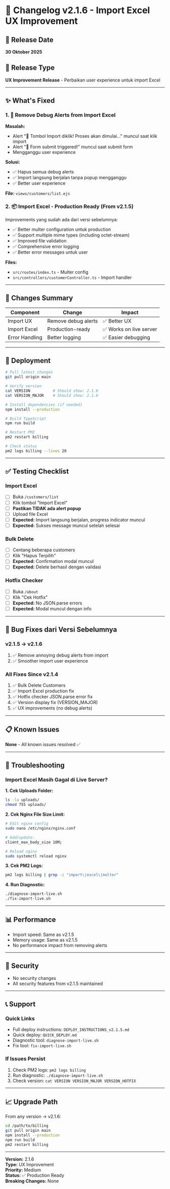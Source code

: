 # 🔧 Changelog v2.1.6 - Import Excel UX Improvement

## 📅 Release Date
**30 Oktober 2025**

## 🎯 Release Type
**UX Improvement Release** - Perbaikan user experience untuk import Excel

---

## ✨ What's Fixed

### 1. 🎨 Remove Debug Alerts from Import Excel
**Masalah:**
- Alert "🚀 Tombol Import diklik! Proses akan dimulai..." muncul saat klik import
- Alert "📝 Form submit triggered!" muncul saat submit form
- Mengganggu user experience

**Solusi:**
- ✅ Hapus semua debug alerts
- ✅ Import langsung berjalan tanpa popup mengganggu
- ✅ Better user experience

**File:** `views/customers/list.ejs`

### 2. 📦 Import Excel - Production Ready (From v2.1.5)
Improvements yang sudah ada dari versi sebelumnya:

- ✅ Better multer configuration untuk production
- ✅ Support multiple mime types (including octet-stream)
- ✅ Improved file validation
- ✅ Comprehensive error logging
- ✅ Better error messages untuk user

**Files:** 
- `src/routes/index.ts` - Multer config
- `src/controllers/customerController.ts` - Import handler

---

## 🔄 Changes Summary

| Component | Change | Impact |
|-----------|--------|--------|
| Import UX | Remove debug alerts | ✅ Better UX |
| Import Excel | Production-ready | ✅ Works on live server |
| Error Handling | Better logging | ✅ Easier debugging |

---

## 🚀 Deployment

```bash
# Pull latest changes
git pull origin main

# Verify version
cat VERSION          # Should show: 2.1.6
cat VERSION_MAJOR    # Should show: 2.1.6

# Install dependencies (if needed)
npm install --production

# Build TypeScript
npm run build

# Restart PM2
pm2 restart billing

# Check status
pm2 logs billing --lines 20
```

---

## ✅ Testing Checklist

### Import Excel
- [ ] Buka `/customers/list`
- [ ] Klik tombol "Import Excel"
- [ ] **Pastikan TIDAK ada alert popup**
- [ ] Upload file Excel
- [ ] **Expected:** Import langsung berjalan, progress indicator muncul
- [ ] **Expected:** Sukses message muncul setelah selesai

### Bulk Delete
- [ ] Centang beberapa customers
- [ ] Klik "Hapus Terpilih"
- [ ] **Expected:** Confirmation modal muncul
- [ ] **Expected:** Delete berhasil dengan validasi

### Hotfix Checker
- [ ] Buka `/about`
- [ ] Klik "Cek Hotfix"
- [ ] **Expected:** No JSON.parse errors
- [ ] **Expected:** Modal muncul dengan info

---

## 🐛 Bug Fixes dari Versi Sebelumnya

### v2.1.5 → v2.1.6
1. ✅ Remove annoying debug alerts from import
2. ✅ Smoother import user experience

### All Fixes Since v2.1.4
1. ✅ Bulk Delete Customers
2. ✅ Import Excel production fix
3. ✅ Hotfix checker JSON.parse error fix
4. ✅ Version display fix (VERSION_MAJOR)
5. ✅ UX improvements (no debug alerts)

---

## 📋 Known Issues

**None** - All known issues resolved ✅

---

## 🔧 Troubleshooting

### Import Excel Masih Gagal di Live Server?

**1. Cek Uploads Folder:**
```bash
ls -la uploads/
chmod 755 uploads/
```

**2. Cek Nginx File Size Limit:**
```bash
# Edit nginx config
sudo nano /etc/nginx/nginx.conf

# Add/update:
client_max_body_size 10M;

# Reload nginx
sudo systemctl reload nginx
```

**3. Cek PM2 Logs:**
```bash
pm2 logs billing | grep -i "import\|excel\|multer"
```

**4. Run Diagnostic:**
```bash
./diagnose-import-live.sh
./fix-import-live.sh
```

---

## 📊 Performance

- Import speed: Same as v2.1.5
- Memory usage: Same as v2.1.5
- No performance impact from removing alerts

---

## 🔐 Security

- No security changes
- All security features from v2.1.5 maintained

---

## 📞 Support

### Quick Links
- Full deploy instructions: `DEPLOY_INSTRUCTIONS_v2.1.5.md`
- Quick deploy: `QUICK_DEPLOY.md`
- Diagnostic tool: `diagnose-import-live.sh`
- Fix tool: `fix-import-live.sh`

### If Issues Persist
1. Check PM2 logs: `pm2 logs billing`
2. Run diagnostic: `./diagnose-import-live.sh`
3. Check version: `cat VERSION VERSION_MAJOR VERSION_HOTFIX`

---

## 📈 Upgrade Path

From any version → v2.1.6:
```bash
cd /path/to/billing
git pull origin main
npm install --production
npm run build
pm2 restart billing
```

---

**Version:** 2.1.6  
**Type:** UX Improvement  
**Priority:** Medium  
**Status:** ✅ Production Ready  
**Breaking Changes:** None




